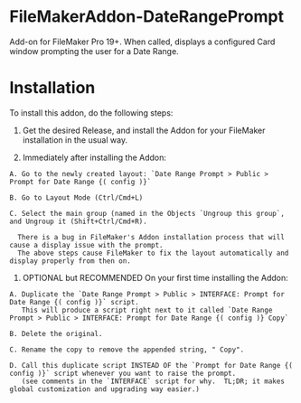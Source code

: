 # FileMakerAddon-DateRangePrompt
Add-on for FileMaker Pro 19+.  When called, displays a configured Card window prompting the user for a Date Range.

# Installation

  To install this addon, do the following steps:

  1. Get the desired Release, and install the Addon for your FileMaker installation in the usual way.

  1. Immediately after installing the Addon:
    
    A. Go to the newly created layout: `Date Range Prompt > Public > Prompt for Date Range {( config )}`
    
    B. Go to Layout Mode (Ctrl/Cmd+L)
    
    C. Select the main group (named in the Objects `Ungroup this group`, and Ungroup it (Shift+Ctrl/Cmd+R).

      There is a bug in FileMaker's Addon installation process that will cause a display issue with the prompt.
      The above steps cause FileMaker to fix the layout automatically and display properly from then on.

  1. OPTIONAL but RECOMMENDED On your first time installing the Addon:

    A. Duplicate the `Date Range Prompt > Public > INTERFACE: Prompt for Date Range {( config )}` script.
       This will produce a script right next to it called `Date Range Prompt > Public > INTERFACE: Prompt for Date Range {( config )} Copy`
    
    B. Delete the original.
    
    C. Rename the copy to remove the appended string, " Copy".
    
    D. Call this duplicate script INSTEAD OF the `Prompt for Date Range {( config )}` script whenever you want to raise the prompt.
       (see comments in the `INTERFACE` script for why.  TL;DR; it makes global customization and upgrading way easier.)
